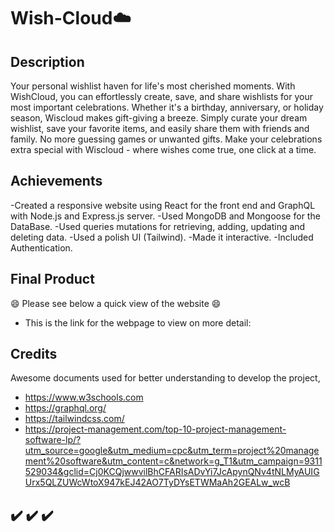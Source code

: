 # Wish-Cloud☁️

## Description

Your personal wishlist haven for life's most cherished moments. With WishCloud, you can effortlessly create, save, and share wishlists for your most important celebrations. Whether it's a birthday, anniversary, or holiday season, Wiscloud makes gift-giving a breeze. Simply curate your dream wishlist, save your favorite items, and easily share them with friends and family. No more guessing games or unwanted gifts. Make your celebrations extra special with Wiscloud - where wishes come true, one click at a time.

## Achievements

-Created a responsive website using React for the front end and GraphQL with Node.js and Express.js server.
-Used MongoDB and Mongoose for the DataBase.
-Used queries mutations for retrieving, adding, updating and deleting data.
-Used a polish UI (Tailwind).
-Made it interactive.
-Included Authentication.

## Final Product


😄 Please see below a quick view of the website 😄 



- This is the link for the webpage to view on more detail: 

## Credits 

Awesome documents used for better understanding to develop the project,

- https://www.w3schools.com
- https://graphql.org/
- https://tailwindcss.com/
- https://project-management.com/top-10-project-management-software-lp/?utm_source=google&utm_medium=cpc&utm_term=project%20management%20software&utm_content=c&network=g_T1&utm_campaign=9311529034&gclid=Cj0KCQjwwvilBhCFARIsADvYi7JcApynQNv4tNLMyAUIGUrx5QLZUWcWtoX947kEJ42AO7TyDYsETWMaAh2GEALw_wcB

## ✔️ ✔️ ✔️
